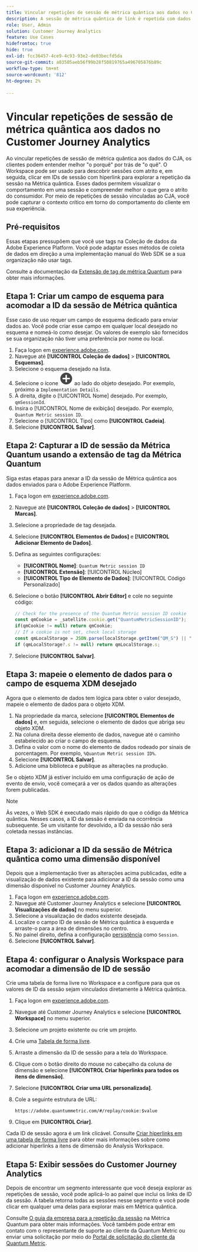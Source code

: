 ```yaml
---
title: Vincular repetições de sessão de métrica quântica aos dados no Customer Journey Analytics
description: A sessão de métrica quântica de link é repetida com dados do CJA para entender melhor "o porquê" por trás de "o quê".
role: User, Admin
solution: Customer Journey Analytics
feature: Use Cases
hidefromtoc: true
hide: true
exl-id: fcc36457-4ce9-4c93-93e2-de03becfd5da
source-git-commit: a03505aeb56f99b28f50819765a496705876b89c
workflow-type: tm+mt
source-wordcount: '812'
ht-degree: 2%

---
```


# Vincular repetições de sessão de métrica quântica aos dados no Customer Journey Analytics

Ao vincular repetições de sessão de métrica quântica aos dados do CJA, os clientes podem entender melhor &quot;o porquê&quot; por trás de &quot;o quê&quot;.  O Workspace pode ser usado para descobrir sessões com atrito e, em seguida, clicar em IDs de sessão com hiperlink para explorar a repetição da sessão na Métrica quântica.  Esses dados permitem visualizar o comportamento em uma sessão e compreender melhor o que gera o atrito do consumidor.  Por meio de repetições de sessão vinculadas ao CJA, você pode capturar o contexto crítico em torno do comportamento do cliente em sua experiência.

## Pré-requisitos

Essas etapas pressupõem que você use tags na Coleção de dados da Adobe Experience Platform. Você pode adaptar esses métodos de coleta de dados em direção a uma implementação manual do Web SDK se a sua organização não usar tags.

Consulte a documentação da [Extensão de tag de métrica Quantum](https://experienceleague.adobe.com/en/docs/experience-platform/destinations/catalog/analytics/quantum-metric) para obter mais informações.

## Etapa 1: Criar um campo de esquema para acomodar a ID da sessão de Métrica quântica

Esse caso de uso requer um campo de esquema dedicado para enviar dados ao. Você pode criar esse campo em qualquer local desejado no esquema e nomeá-lo como desejar. Os valores de exemplo são fornecidos se sua organização não tiver uma preferência por nome ou local.

1. Faça logon em [experience.adobe.com](https://experience.adobe.com).
1. Navegue até **[!UICONTROL Coleção de dados]** > **[!UICONTROL Esquemas]**.
1. Selecione o esquema desejado na lista.
1. Selecione o ícone ![Adicionar campo](/help/assets/icons/AddCircle.svg) ao lado do objeto desejado. Por exemplo, próximo a `Implementation Details`.
1. À direita, digite o [!UICONTROL Nome] desejado. Por exemplo, `qmSessionId`.
1. Insira o [!UICONTROL Nome de exibição] desejado. Por exemplo, `Quantum Metric session ID`.
1. Selecione o [!UICONTROL Tipo] como **[!UICONTROL Cadeia]**.
1. Selecione **[!UICONTROL Salvar]**.

## Etapa 2: Capturar a ID de sessão da Métrica Quantum usando a extensão de tag da Métrica Quantum

Siga estas etapas para anexar a ID da sessão de Métrica quântica aos dados enviados para o Adobe Experience Platform.

1. Faça logon em [experience.adobe.com](https://experience.adobe.com).
1. Navegue até **[!UICONTROL Coleção de dados]** > **[!UICONTROL Marcas]**.
1. Selecione a propriedade de tag desejada.
1. Selecione **[!UICONTROL Elementos de Dados]** e **[!UICONTROL Adicionar Elemento de Dados]**.
1. Defina as seguintes configurações:
   * **[!UICONTROL Nome]**: `Quantum Metric session ID`
   * **[!UICONTROL Extensão]**: [!UICONTROL Núcleo]
   * **[!UICONTROL Tipo de Elemento de Dados]**: [!UICONTROL Código Personalizado]
1. Selecione o botão **[!UICONTROL Abrir Editor]** e cole no seguinte código:

   ```js
   // Check for the presence of the Quantum Metric session ID cookie
   const qmCookie = _satellite.cookie.get("QuantumMetricSessionID");
   if(qmCookie != null) return qmCookie;
   // If a cookie is not set, check local storage
   const qmLocalStorage = JSON.parse(localStorage.getItem("QM_S") || "{}");
   if (qmLocalStorage?.s != null) return qmLocalStorage.s;
   ```

1. Selecione **[!UICONTROL Salvar]**.

## Etapa 3: mapeie o elemento de dados para o campo de esquema XDM desejado

Agora que o elemento de dados tem lógica para obter o valor desejado, mapeie o elemento de dados para o objeto XDM.

1. Na propriedade da marca, selecione **[!UICONTROL Elementos de dados]** e, em seguida, selecione o elemento de dados que abriga seu objeto XDM.
1. Na coluna direita desse elemento de dados, navegue até o caminho estabelecido ao criar o campo de esquema.
1. Defina o valor com o nome do elemento de dados rodeado por sinais de porcentagem. Por exemplo, `%Quantum Metric session ID%`.
1. Selecione **[!UICONTROL Salvar]**.
1. Adicione uma biblioteca e publique as alterações na produção.

Se o objeto XDM já estiver incluído em uma configuração de ação de evento de envio, você começará a ver os dados quando as alterações forem publicadas.

>[!NOTE]
>
>Às vezes, o Web SDK é executado mais rápido do que o código da Métrica quântica. Nesses casos, a ID da sessão é enviada na ocorrência subsequente. Se um visitante for devolvido, a ID da sessão não será coletada nessas instâncias.

## Etapa 3: adicionar a ID da sessão de Métrica quântica como uma dimensão disponível

Depois que a implementação tiver as alterações acima publicadas, edite a visualização de dados existente para adicionar a ID da sessão como uma dimensão disponível no Customer Journey Analytics.

1. Faça logon em [experience.adobe.com](https://experience.adobe.com).
1. Navegue até Customer Journey Analytics e selecione **[!UICONTROL Visualizações de dados]** no menu superior.
1. Selecione a visualização de dados existente desejada.
1. Localize o campo ID de sessão de Métrica quântica à esquerda e arraste-o para a área de dimensões no centro.
1. No painel direito, defina a configuração [persistência](/help/data-views/component-settings/persistence.md) como `Session`.
1. Selecione **[!UICONTROL Salvar]**.

## Etapa 4: configurar o Analysis Workspace para acomodar a dimensão de ID de sessão

Crie uma tabela de forma livre no Workspace e a configure para que os valores de ID da sessão sejam vinculados diretamente à Métrica quântica.

1. Faça logon em [experience.adobe.com](https://experience.adobe.com).
1. Navegue até Customer Journey Analytics e selecione **[!UICONTROL Workspace]** no menu superior.
1. Selecione um projeto existente ou crie um projeto.
1. Crie uma [Tabela de forma livre](/help/analysis-workspace/visualizations/freeform-table/freeform-table.md).
1. Arraste a dimensão da ID de sessão para a tela do Workspace.
1. Clique com o botão direito do mouse no cabeçalho da coluna de dimensão e selecione **[!UICONTROL Criar hiperlinks para todos os itens de dimensão]**.
1. Selecione **[!UICONTROL Criar uma URL personalizada]**.
1. Cole a seguinte estrutura de URL:

   ```
   https://adobe.quantummetric.com/#/replay/cookie:$value
   ```

1. Clique em **[!UICONTROL Criar]**.

Cada ID de sessão agora é um link clicável. Consulte [Criar hiperlinks em uma tabela de forma livre](/help/analysis-workspace/visualizations/freeform-table/freeform-table-hyperlinks.md) para obter mais informações sobre como adicionar hiperlinks a itens de dimensão do Analysis Workspace.

## Etapa 5: Exibir sessões do Customer Journey Analytics

Depois de encontrar um segmento interessante que você deseja explorar as repetições de sessão, você pode aplicá-lo ao painel que inclui os links de ID da sessão. A tabela retorna todas as sessões nesse segmento e você pode clicar em qualquer uma delas para explorar mais em Métrica quântica.

Consulte [O guia da empresa para a repetição da sessão](https://www.quantummetric.com/resources/ebook/the-enterprise-guide-to-session-replay) na Métrica Quantum para obter mais informações. Você também pode entrar em contato com o representante de suporte ao cliente da Quantum Metric ou enviar uma solicitação por meio do [Portal de solicitação do cliente da Quantum Metric](https://community.quantummetric.com/s/public-support-page).
